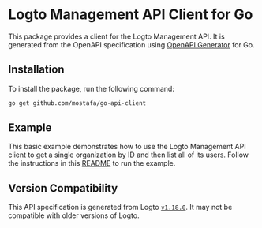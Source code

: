 # Logto Management API Client for Go

This package provides a client for the Logto Management API. It is generated from the OpenAPI specification using [OpenAPI Generator](https://openapi-generator.tech/) for Go.

## Installation

To install the package, run the following command:

```bash
go get github.com/mostafa/go-api-client
```

## Example

This basic example demonstrates how to use the Logto Management API client to get a single organization by ID and then list all of its users. Follow the instructions in this [README](./examples/basic/README.md) to run the example.

## Version Compatibility

This API specification is generated from Logto [`v1.18.0`](https://github.com/logto-io/logto/releases/tag/v1.18.0). It may not be compatible with older versions of Logto.
